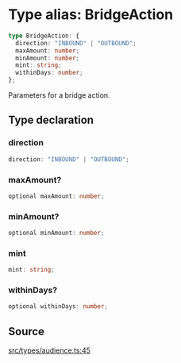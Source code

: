 # Type alias: BridgeAction

```ts
type BridgeAction: {
  direction: "INBOUND" | "OUTBOUND";
  maxAmount: number;
  minAmount: number;
  mint: string;
  withinDays: number;
};
```

Parameters for a bridge action.

## Type declaration

### direction

```ts
direction: "INBOUND" | "OUTBOUND";
```

### maxAmount?

```ts
optional maxAmount: number;
```

### minAmount?

```ts
optional minAmount: number;
```

### mint

```ts
mint: string;
```

### withinDays?

```ts
optional withinDays: number;
```

## Source

[src/types/audience.ts:45](https://github.com/torque-labs/torque-ts-sdk/blob/2e5f57950645ce53fe6b770ba8048e80e413132e/src/types/audience.ts#L45)
